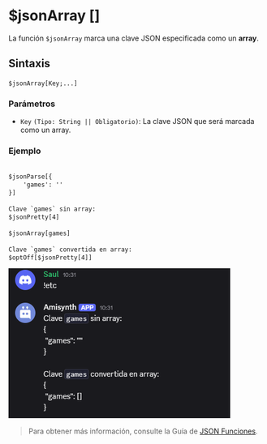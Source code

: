 
# $jsonArray []
La función `$jsonArray` marca una clave JSON especificada como un **array**.  

## Sintaxis 
```plaintext
$jsonArray[Key;...]
```

### Parámetros
- `Key` `(Tipo: String || Obligatorio)`: La clave JSON que será marcada como un array.  

### Ejemplo
```plaintext

$jsonParse[{
    'games': ''
}]

Clave `games` sin array:  
$jsonPretty[4]  

$jsonArray[games]  

Clave `games` convertida en array:  
$optOff[$jsonPretty[4]]  
```

![alt text](image-39.png)



> Para obtener más información, consulte la Guía de [JSON Funciones](../gen/json.md).